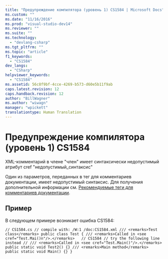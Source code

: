 ```yaml
---
title: "Предупреждение компилятора (уровень 1) CS1584 | Microsoft Docs"
ms.custom: ""
ms.date: "11/16/2016"
ms.prod: "visual-studio-dev14"
ms.reviewer: ""
ms.suite: ""
ms.technology: 
  - "devlang-csharp"
ms.tgt_pltfrm: ""
ms.topic: "article"
f1_keywords: 
  - "CS1584"
dev_langs: 
  - "CSharp"
helpviewer_keywords: 
  - "CS1584"
ms.assetid: 56c8f9bf-4cce-4269-b573-d60e5b11f9ab
caps.latest.revision: 12
caps.handback.revision: 12
author: "BillWagner"
ms.author: "wiwagn"
manager: "wpickett"
translationtype: Human Translation
---
```

# Предупреждение компилятора (уровень 1) CS1584
XML\-комментарий в члене "член" имеет синтаксически недопустимый атрибут cref "недопустимый\_синтаксис"  
  
 Один из параметров, переданных в тег для комментариев документации, имеет недопустимый синтаксис. Для получения дополнительной информации см. [Рекомендуемые теги для комментариев документации](../../csharp/programming-guide/xmldoc/recommended-tags-for-documentation-comments.md).  
  
## Пример  
 В следующем примере возникает ошибка CS1584:  
  
```  
// CS1584.cs // compile with: /W:1 /doc:CS1584.xml /// <remarks>Test class</remarks> public class Test { /// <remarks>Called in <see cref="Test.Mai()n"/>.</remarks>   // CS1584 // try the following line instead // /// <remarks>Called in <see cref="Test.Main()"/>.</remarks> public static void Test2() {} /// <remarks>Main method</remarks> public static void Main() {} }  
```